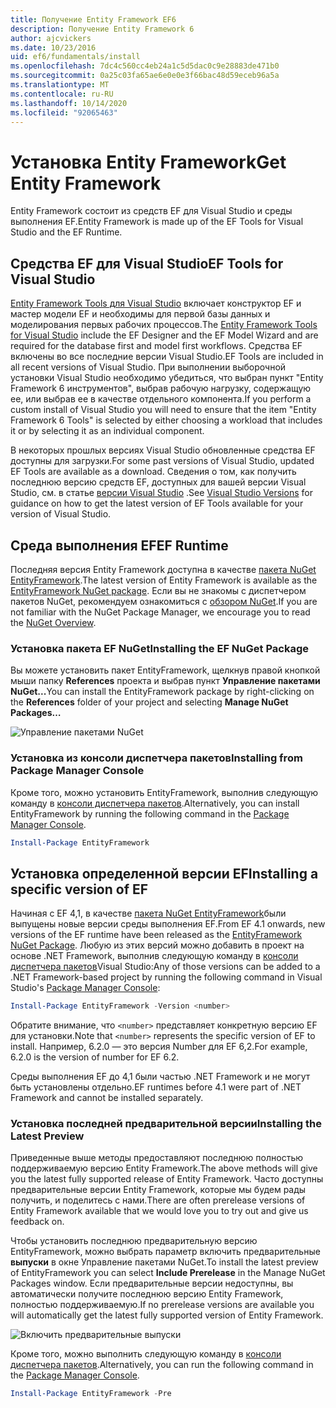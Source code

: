 ```yaml
---
title: Получение Entity Framework EF6
description: Получение Entity Framework 6
author: ajcvickers
ms.date: 10/23/2016
uid: ef6/fundamentals/install
ms.openlocfilehash: 7dc4c560cc4eb24a1c5d5dac0c9e28883de471b0
ms.sourcegitcommit: 0a25c03fa65ae6e0e0e3f66bac48d59eceb96a5a
ms.translationtype: MT
ms.contentlocale: ru-RU
ms.lasthandoff: 10/14/2020
ms.locfileid: "92065463"
---
```

# <a name="get-entity-framework"></a><span data-ttu-id="379b4-103">Установка Entity Framework</span><span class="sxs-lookup"><span data-stu-id="379b4-103">Get Entity Framework</span></span>
<span data-ttu-id="379b4-104">Entity Framework состоит из средств EF для Visual Studio и среды выполнения EF.</span><span class="sxs-lookup"><span data-stu-id="379b4-104">Entity Framework is made up of the EF Tools for Visual Studio and the EF Runtime.</span></span>

## <a name="ef-tools-for-visual-studio"></a><span data-ttu-id="379b4-105">Средства EF для Visual Studio</span><span class="sxs-lookup"><span data-stu-id="379b4-105">EF Tools for Visual Studio</span></span>

<span data-ttu-id="379b4-106">[Entity Framework Tools для Visual Studio](/visualstudio/data-tools/entity-data-model-tools-in-visual-studio) включает конструктор EF и мастер модели EF и необходимы для первой базы данных и моделирования первых рабочих процессов.</span><span class="sxs-lookup"><span data-stu-id="379b4-106">The [Entity Framework Tools for Visual Studio](/visualstudio/data-tools/entity-data-model-tools-in-visual-studio) include the EF Designer and the EF Model Wizard and are required for the database first and model first workflows.</span></span> <span data-ttu-id="379b4-107">Средства EF включены во все последние версии Visual Studio.</span><span class="sxs-lookup"><span data-stu-id="379b4-107">EF Tools are included in all recent versions of Visual Studio.</span></span> <span data-ttu-id="379b4-108">При выполнении выборочной установки Visual Studio необходимо убедиться, что выбран пункт "Entity Framework 6 инструментов", выбрав рабочую нагрузку, содержащую ее, или выбрав ее в качестве отдельного компонента.</span><span class="sxs-lookup"><span data-stu-id="379b4-108">If you perform a custom install of Visual Studio you will need to ensure that the item "Entity Framework 6 Tools" is selected by either choosing a workload that includes it or by selecting it as an individual component.</span></span>

<span data-ttu-id="379b4-109">В некоторых прошлых версиях Visual Studio обновленные средства EF доступны для загрузки.</span><span class="sxs-lookup"><span data-stu-id="379b4-109">For some past versions of Visual Studio, updated EF Tools are available as a download.</span></span> <span data-ttu-id="379b4-110">Сведения о том, как получить последнюю версию средств EF, доступных для вашей версии Visual Studio, см. в статье [версии Visual Studio](xref:ef6/what-is-new/visual-studio) .</span><span class="sxs-lookup"><span data-stu-id="379b4-110">See [Visual Studio Versions](xref:ef6/what-is-new/visual-studio) for guidance on how to get the latest version of EF Tools available for your version of Visual Studio.</span></span>

## <a name="ef-runtime"></a><span data-ttu-id="379b4-111">Среда выполнения EF</span><span class="sxs-lookup"><span data-stu-id="379b4-111">EF Runtime</span></span>

<span data-ttu-id="379b4-112">Последняя версия Entity Framework доступна в качестве [пакета NuGet EntityFramework](https://nuget.org/packages/EntityFramework/).</span><span class="sxs-lookup"><span data-stu-id="379b4-112">The latest version of Entity Framework is available as the [EntityFramework NuGet package](https://nuget.org/packages/EntityFramework/).</span></span> <span data-ttu-id="379b4-113">Если вы не знакомы с диспетчером пакетов NuGet, рекомендуем ознакомиться с [обзором NuGet](/nuget/consume-packages/overview-and-workflow).</span><span class="sxs-lookup"><span data-stu-id="379b4-113">If you are not familiar with the NuGet Package Manager, we encourage you to read the [NuGet Overview](/nuget/consume-packages/overview-and-workflow).</span></span>

### <a name="installing-the-ef-nuget-package"></a><span data-ttu-id="379b4-114">Установка пакета EF NuGet</span><span class="sxs-lookup"><span data-stu-id="379b4-114">Installing the EF NuGet Package</span></span>

<span data-ttu-id="379b4-115">Вы можете установить пакет EntityFramework, щелкнув правой кнопкой мыши папку **References** проекта и выбрав пункт **Управление пакетами NuGet...**</span><span class="sxs-lookup"><span data-stu-id="379b4-115">You can install the EntityFramework package by right-clicking on the **References** folder of your project and selecting **Manage NuGet Packages…**</span></span>

![Управление пакетами NuGet](~/ef6/media/managenugetpackages.png)

### <a name="installing-from-package-manager-console"></a><span data-ttu-id="379b4-117">Установка из консоли диспетчера пакетов</span><span class="sxs-lookup"><span data-stu-id="379b4-117">Installing from Package Manager Console</span></span>

<span data-ttu-id="379b4-118">Кроме того, можно установить EntityFramework, выполнив следующую команду в [консоли диспетчера пакетов](https://docs.nuget.org/docs/start-here/using-the-package-manager-console).</span><span class="sxs-lookup"><span data-stu-id="379b4-118">Alternatively, you can install EntityFramework by running the following command in the [Package Manager Console](https://docs.nuget.org/docs/start-here/using-the-package-manager-console).</span></span>

``` powershell
Install-Package EntityFramework
```

## <a name="installing-a-specific-version-of-ef"></a><span data-ttu-id="379b4-119">Установка определенной версии EF</span><span class="sxs-lookup"><span data-stu-id="379b4-119">Installing a specific version of EF</span></span>

<span data-ttu-id="379b4-120">Начиная с EF 4,1, в качестве [пакета NuGet EntityFramework](https://www.nuget.org/packages/EntityFramework/)были выпущены новые версии среды выполнения EF.</span><span class="sxs-lookup"><span data-stu-id="379b4-120">From EF 4.1 onwards, new versions of the EF runtime have been released as the [EntityFramework NuGet Package](https://www.nuget.org/packages/EntityFramework/).</span></span> <span data-ttu-id="379b4-121">Любую из этих версий можно добавить в проект на основе .NET Framework, выполнив следующую команду в [консоли диспетчера пакетов](https://docs.nuget.org/docs/start-here/using-the-package-manager-console)Visual Studio:</span><span class="sxs-lookup"><span data-stu-id="379b4-121">Any of those versions can be added to a .NET Framework-based project by running the following command in Visual Studio's [Package Manager Console](https://docs.nuget.org/docs/start-here/using-the-package-manager-console):</span></span>

``` powershell
Install-Package EntityFramework -Version <number>
```

<span data-ttu-id="379b4-122">Обратите внимание, что `<number>` представляет конкретную версию EF для установки.</span><span class="sxs-lookup"><span data-stu-id="379b4-122">Note that `<number>` represents the specific version of EF to install.</span></span> <span data-ttu-id="379b4-123">Например, 6.2.0 — это версия Number для EF 6,2.</span><span class="sxs-lookup"><span data-stu-id="379b4-123">For example, 6.2.0 is the version of number for EF 6.2.</span></span>   

<span data-ttu-id="379b4-124">Среды выполнения EF до 4,1 были частью .NET Framework и не могут быть установлены отдельно.</span><span class="sxs-lookup"><span data-stu-id="379b4-124">EF runtimes before 4.1 were part of .NET Framework and cannot be installed separately.</span></span>

### <a name="installing-the-latest-preview"></a><span data-ttu-id="379b4-125">Установка последней предварительной версии</span><span class="sxs-lookup"><span data-stu-id="379b4-125">Installing the Latest Preview</span></span>

<span data-ttu-id="379b4-126">Приведенные выше методы предоставляют последнюю полностью поддерживаемую версию Entity Framework.</span><span class="sxs-lookup"><span data-stu-id="379b4-126">The above methods will give you the latest fully supported release of Entity Framework.</span></span> <span data-ttu-id="379b4-127">Часто доступны предварительные версии Entity Framework, которые мы будем рады получить, и поделитесь с нами.</span><span class="sxs-lookup"><span data-stu-id="379b4-127">There are often prerelease versions of Entity Framework available that we would love you to try out and give us feedback on.</span></span>

<span data-ttu-id="379b4-128">Чтобы установить последнюю предварительную версию EntityFramework, можно выбрать параметр включить предварительные **выпуски** в окне Управление пакетами NuGet.</span><span class="sxs-lookup"><span data-stu-id="379b4-128">To install the latest preview of EntityFramework you can select **Include Prerelease** in the Manage NuGet Packages window.</span></span> <span data-ttu-id="379b4-129">Если предварительные версии недоступны, вы автоматически получите последнюю версию Entity Framework, полностью поддерживаемую.</span><span class="sxs-lookup"><span data-stu-id="379b4-129">If no prerelease versions are available you will automatically get the latest fully supported version of Entity Framework.</span></span>

![Включить предварительные выпуски](~/ef6/media/includeprerelease.png)

<span data-ttu-id="379b4-131">Кроме того, можно выполнить следующую команду в [консоли диспетчера пакетов](https://docs.nuget.org/docs/start-here/using-the-package-manager-console).</span><span class="sxs-lookup"><span data-stu-id="379b4-131">Alternatively, you can run the following command in the [Package Manager Console](https://docs.nuget.org/docs/start-here/using-the-package-manager-console).</span></span>

``` powershell
Install-Package EntityFramework -Pre
```
